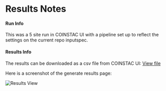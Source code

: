 # Results Notes

#### Run Info

This was a 5 site run in COINSTAC UI with a pipeline set up to reflect the settings on the current repo inputspec. 

#### Results Info

The results can be downloaded as a csv file from COINSTAC UI: [View file](https://raw.githubusercontent.com/trendscenter/coinstac-regression-fsl/tree/master/test/results/results.csv)

Here is a screenshot of the generate results page: 

![Results View](https://raw.githubusercontent.com/trendscenter/coinstac-regression-fsl/tree/master/test/results/results.png "Results View")

